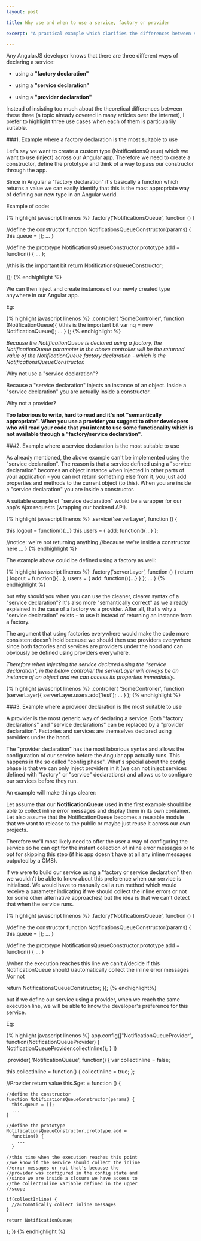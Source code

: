```yaml
---
layout: post

title: Why use and when to use a service, factory or provider

excerpt: "A practical example which clarifies the differences between services, factories and providers in AngularJS."

---
```


Any AngularJS developer knows that there are three different ways of declaring a service: 

* using a **"factory declaration"**

* using a **"service declaration"**

* using a **"provider declaration"**

Instead of insisting too much about the theoretical differences between these three (a topic already covered in many articles over the internet), I prefer to highlight three use cases when each of them is particularily suitable. 

 

###1. Example where a factory declaration is the most suitable to use

Let's say we want to create a custom type (NotificationsQueue) which we want to use (inject) across our Angular app. Therefore we need to create a constructor, define the prototype and think of a way to pass our constructor through the app.

Since in Angular a "factory declaration" it's basically a function which returns a value we can easily identify that this is the most appropriate way of defining our new type in an Angular world.

Example of code:

{% highlight javascript linenos %}
.factory('NotificationsQueue', function () {

  //define the constructor
  function NotificationsQueueConstructor(params) {
    this.queue = [];
    ...
  }

  //define the prototype
  NotificationsQueueConstructor.prototype.add = 
  function() {
    ...
  };

  //this is the important bit
  return NotificationsQueueConstructor;

}); 
{% endhighlight %}

We can then inject and create instances of our newly created type anywhere in our Angular app.

Eg: 

{% highlight javascript linenos %}
.controller(
  'SomeController', 
  function (NotificationQueue){ 
    //this is the important bit
    var nq = new NotificationQueue();
    ...
  }
);
{% endhighlight %}

*Because the NotificationQueue is declared using a factory, the NotificationQueue parameter in the above controller will be the returned value of the NotificationQueue factory declaration - which is the NotificationsQueueConstructor.*

Why not use a "service declaration"?

Because a "service declaration" injects an instance of an object. Inside a "service declaration" you are actually inside a constructor.

Why not a provider?

**Too laborious to write, hard to read and it's not "semantically appropriate". When you use a provider you suggest to other developers who will read your code that you intent to use some functionality which is not available through a "factory/service declaration".**

###2. Example where a service declaration is the most suitable to use

As already mentioned, the above example can't be implemented using the "service declaration". The reason is that a service defined using a "service declaration" becomes an object instance when injected in other parts of your application - you can not return something else from it, you just add properties and methods to the current object (to this). When you are inside a "service declaration" you are inside a constructor.

A suitable example of "service declaration" would be a wrapper for our app's Ajax requests (wrapping our backend API).

{% highlight javascript linenos %}
.service('serverLayer', function () {

  this.logout = function(){...}
  this.users = {
    add: function(){...}
  };

  //notice: we're not returning anything 
  //because we're inside a constructor here
  ...
}
{% endhighlight %}

The example above could be defined using a factory as well:

{% highlight javascript linenos %}
.factory('serverLayer', function () {
  return {
    logout = function(){...},
    users = {
       add: function(){...}
     }
  };
  ...
}
{% endhighlight %}

but why should you when you can use the cleaner, clearer syntax of a "service declaration"? It's also more "semantically correct" as we already explained in the case of a factory vs a provider. After all, that's why a "service declaration" exists - to use it instead of returning an instance from a factory.

The argument that using factories everywhere would make the code more consistent doesn't hold because we should then use providers everywhere since both factories and services are providers under the hood and can obviously be defined using providers everywhere.

*Therefore when injecting the service declared using the "service declaration", in the below controller the serverLayer will always be an instance of an object and we can access its properties immediately.*

{% highlight javascript linenos %}
.controller( 'SomeController', 
  function (serverLayer){ 
    serverLayer.users.add('test');
    ...
  }
);
{% endhighlight %}

###3. Example where a provider declaration is the most suitable to use

A provider is the most generic way of declaring a service. Both "factory declarations" and "service declarations" can be replaced by a "provider declaration". Factories and services are themselves declared using providers under the hood. 

The "provider declaration" has the most laborious syntax and allows the configuration of our service before the Angular app actually runs. This happens in the so called "config phase". What's special about the config phase is that we can only inject providers in it (we can not inject services defined with "factory" or "service" declarations) and allows us to configure our services before they run.

An example will make things clearer:

Let assume that our **NotificationQueue** used in the first example should be able to collect inline error messages and display them in its own container. Let also assume that the NotificationQueue becomes a reusable module that we want to release to the public or maybe just reuse it across our own projects.

Therefore we'll most likely need to offer the user a way of configuring the service so he can opt for the instant collection of inline error messages or to opt for skipping this step (if his app doesn't have at all any inline messages outputed by a CMS).

If we were to build our service using a "factory or service declaration" then we wouldn't be able to know about this preference when our service is initialised. We would have to manually call a run method which would receive a parameter indicating if we should collect the inline errors or not (or some other alternative approaches) but the idea is that we can't detect that when the service runs.

{% highlight javascript linenos %}
.factory('NotificationsQueue', function () {

  //define the constructor
  function NotificationsQueueConstructor(params) {
    this.queue = [];
    ...
  }

  //define the prototype
  NotificationsQueueConstructor.prototype.add = 
  function() {
    ...
  }

  //when the execution reaches this line we can't 
  //decide if this NotificationQueue should 
  //automatically collect the inline error messages
  //or not

  return NotificationsQueueConstructor;
});
{% endhighlight%}

but if we define our service using a provider, when we reach the same execution line, we will be able to know the developer's preference for this service.

Eg: 

{% highlight javascript linenos %}
app.config(["NotificationQueueProvider", 
  function(NotificationQueueProvider) {
    NotificationQueueProvider.collectInline();
  }
])

.provider( 'NotificationQueue', function() {
  var collectInline = false;

  this.collectInline = function() {
    collectInline = true;
  };

  //Provider return value
  this.$get = function () {

    //define the constructor
    function NotificationsQueueConstructor(params) {
      this.queue = [];
      ...
    }

    //define the prototype
    NotificationsQueueConstructor.prototype.add = 
      function() {
        ...
      }

    //this time when the execution reaches this point
    //we know if the service should collect the inline
    //error messages or not that's because the 
    //provider was configured in the config state and 
    //since we are inside a closure we have access to 
    //the collectInline variable defined in the upper
    //scope
 
    if(collectInline) {
      //automatically collect inline messages
    }         

    return NotificationQueue;
  };
})
{% endhighlight %}